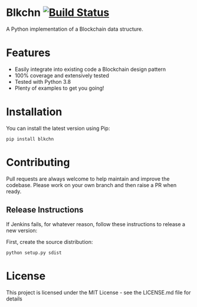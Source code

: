 # Blkchn [![Build Status](http://178.62.80.42:8081/buildStatus/icon?job=blkchn%2Fdevelop&build=2)](http://178.62.80.42:8081/job/blkchn/job/develop/2/)

A Python implementation of a Blockchain data structure.

# Features

  * Easily integrate into existing code a Blockchain design pattern
  * 100% coverage and extensively tested
  * Tested with Python 3.8
  * Plenty of examples to get you going!

# Installation

You can install the latest version using Pip:

`pip install blkchn`

# Contributing

Pull requests are always welcome to help maintain and improve the codebase.
Please work on your own branch and then raise a PR when ready.

## Release Instructions

If Jenkins fails, for whatever reason, follow these instructions to release a new version:

First, create the source distribution:

`python setup.py sdist`

# License

This project is licensed under the MIT License - see the LICENSE.md file for details